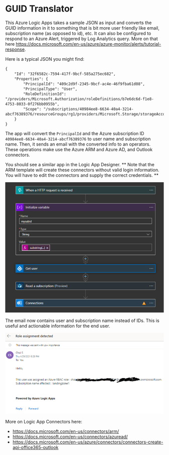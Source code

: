 # GUID Translator

This Azure Logic Apps takes a sample JSON as input and converts the GUID information in it to something that is bit more user friendly like email, subscription name (as opposed to id), etc.  It can also be configured to respond to an Azure Alert, triggered by Log Analytics query.  More on that here https://docs.microsoft.com/en-us/azure/azure-monitor/alerts/tutorial-response.


Here is a typical JSON you might find:

```
{
	"Id": "32f6582c-7594-417f-9bcf-585a275ec682",
	"Properties": {
		"PrincipalId": "409c2d9f-2345-9bcf-ac4e-46f9fba61d08",
		"PrincipalType": "User",
		"RoleDefinitionId": "/providers/Microsoft.Authorization/roleDefinitions/b7e6dc6d-f1e8-4753-8033-0f276bb0955b",
		"Scope": "/subscriptions/40984ee8-6634-40a4-3214-abcf76389376/resourceGroups/rg1/providers/Microsoft.Storage/storageAccounts/sa1"
	}
}
```

The app will convert the ```PrincipalId``` and the Azure subscription ID ```40984ee8-6634-40a4-3214-abcf76389376``` to user name and subscription name. Then, it sends an email with the converted info to an operators. These operations make use the Azure ARM and Azure AD, and Outlook connectors. 


You should see a similar app in the Logic App Designer. ** Note that the ARM template will create these connectors without valid login information. You will have to edit the connectors and supply the correct credentials. **

![Image of GUID Translator](https://github.com/ChaiSwaddipong/AzureTemplate/blob/main/GuidTranslatorwithLogicApp/image1.PNG)

The email now contains user and subscription name instead of IDs. This is useful and actionable information for the end user. 

![Image of output](https://github.com/ChaiSwaddipong/AzureTemplate/blob/main/GuidTranslatorwithLogicApp/output.PNG)

More on Logic App Connectors here:
* https://docs.microsoft.com/en-us/connectors/arm/
* https://docs.microsoft.com/en-us/connectors/azuread/ 
* https://docs.microsoft.com/en-us/azure/connectors/connectors-create-api-office365-outlook